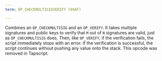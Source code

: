 ```yaml
---
term: OP_CHECKMULTISIGVERIFY (0XAF)

---
```

Combines an `OP_CHECKMULTISIG` and an `OP_VERIFY`. It takes multiple signatures and public keys to verify that `M` out of `N` signatures are valid, just as `OP_CHECKMULTISIG` does. Then, like `OP_VERIFY`, if the verification fails, the script immediately stops with an error. If the verification is successful, the script continues without pushing any value onto the stack. This opcode was removed in Tapscript.